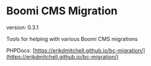# Boomi CMS Migration

version: 0.3.1

Tools for helping with various Boomi CMS migrations

PHPDocs: [https://erikdmitchell.github.io/bc-migration/](https://erikdmitchell.github.io/bc-migration/)

